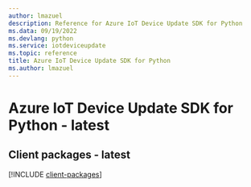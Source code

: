 ```yaml
---
author: lmazuel
description: Reference for Azure IoT Device Update SDK for Python
ms.data: 09/19/2022
ms.devlang: python
ms.service: iotdeviceupdate
ms.topic: reference
title: Azure IoT Device Update SDK for Python
ms.author: lmazuel
---
```

# Azure IoT Device Update SDK for Python - latest

## Client packages - latest
[!INCLUDE [client-packages](iot-device-update-client-index.md)]